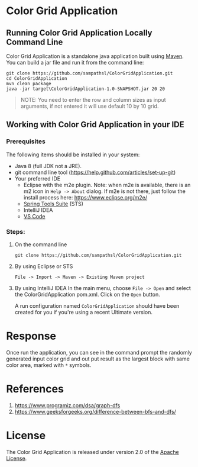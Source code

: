 # Color Grid Application

## Running Color Grid Application Locally Command Line
Color Grid Application is a standalone java application built using [Maven](https://spring.io/guides/gs/maven/). You can build a jar file and run it from the command line:


```
git clone https://github.com/sampathsl/ColorGridApplication.git
cd ColorGridApplication
mvn clean package
java -jar target\ColorGridApplication-1.0-SNAPSHOT.jar 20 20
```

> NOTE: You need to enter the row and column sizes as input arguments, if not entered it will use default 10 by 10 grid.

## Working with Color Grid Application in your IDE

### Prerequisites
The following items should be installed in your system:
* Java 8 (full JDK not a JRE).
* git command line tool (https://help.github.com/articles/set-up-git)
* Your preferred IDE 
  * Eclipse with the m2e plugin. Note: when m2e is available, there is an m2 icon in `Help -> About` dialog. If m2e is
  not there, just follow the install process here: https://www.eclipse.org/m2e/
  * [Spring Tools Suite](https://spring.io/tools) (STS)
  * IntelliJ IDEA
  * [VS Code](https://code.visualstudio.com)

### Steps:

1) On the command line
    ```
    git clone https://github.com/sampathsl/ColorGridApplication.git
    ```
2) By using Eclipse or STS
    ```
    File -> Import -> Maven -> Existing Maven project
    ```
3) By using IntelliJ IDEA
   In the main menu, choose `File -> Open` and select the ColorGridApplication pom.xml. Click on the `Open` button.

   A run configuration named `ColorGridApplication` should have been created for you if you're using a recent Ultimate version.

# Response

Once run the application, you can see in the command prompt the randomly generated input color grid and out put result as the largest block with same color area, marked with `*` symbols.

# References

1) https://www.programiz.com/dsa/graph-dfs
2) https://www.geeksforgeeks.org/difference-between-bfs-and-dfs/

# License

The Color Grid Application is released under version 2.0 of the [Apache License](https://www.apache.org/licenses/LICENSE-2.0).